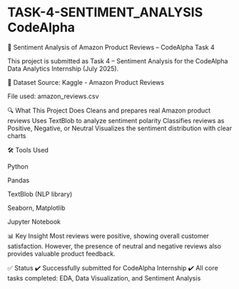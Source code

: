 # TASK-4-SENTIMENT_ANALYSIS CodeAlpha

💬 Sentiment Analysis of Amazon Product Reviews – CodeAlpha Task 4


This project is submitted as Task 4 – Sentiment Analysis for the CodeAlpha Data Analytics Internship (July 2025).


📁 Dataset
Source: Kaggle - Amazon Product Reviews

File used: amazon_reviews.csv

🔍 What This Project Does
Cleans and prepares real Amazon product reviews
Uses TextBlob to analyze sentiment polarity
Classifies reviews as Positive, Negative, or Neutral
Visualizes the sentiment distribution with clear charts

🛠️ Tools Used

Python

Pandas

TextBlob (NLP library)

Seaborn, Matplotlib

Jupyter Notebook


📊 Key Insight
Most reviews were positive, showing overall customer satisfaction. However, the presence of neutral and negative reviews also provides valuable product feedback.


✅ Status
✔️ Successfully submitted for CodeAlpha Internship ✔️ All core tasks completed: EDA, Data Visualization, and Sentiment Analysis
